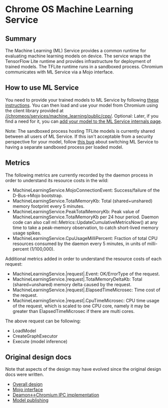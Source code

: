# Chrome OS Machine Learning Service

## Summary

The Machine Learning (ML) Service provides a common runtime for evaluating
machine learning models on device. The service wraps the TensorFlow Lite runtime
and provides infrastructure for deployment of trained models. The TFLite runtime
runs in a sandboxed process. Chromium communicates with ML Service via a Mojo
interface.

## How to use ML Service

You need to provide your trained models to ML Service by following [these
instructions](docs/publish_model.md). You can then load and use your model from
Chromium using the client library provided at
[//chromeos/services/machine_learning/public/cpp/]. Optional: Later, if you find
a need for it, you can [add your model to the ML Service internals
page](docs/add_model_to_internals.md).

Note: The sandboxed process hosting TFLite models is currently shared between
all users of ML Service. If this isn't acceptable from a security perspective
for your model, follow [this bug](http://crbug.com/933017) about switching ML
Service to having a separate sandboxed process per loaded model.

## Metrics

The following metrics are currently recorded by the daemon process in order to
understand its resource costs in the wild:

* MachineLearningService.MojoConnectionEvent: Success/failure of the
  D-Bus->Mojo bootstrap.
* MachineLearningService.TotalMemoryKb: Total (shared+unshared) memory footprint
  every 5 minutes.
* MachineLearningService.PeakTotalMemoryKb: Peak value of
  MachineLearningService.TotalMemoryKb per 24 hour period. Daemon code can
  also call ml::Metrics::UpdateCumulativeMetricsNow() at any time to take a
  peak-memory observation, to catch short-lived memory usage spikes.
* MachineLearningService.CpuUsageMilliPercent: Fraction of total CPU resources
  consumed by the daemon every 5 minutes, in units of milli-percent (1/100,000).

Additional metrics added in order to understand the resource costs of each
request:

* MachineLearningService.|request|.Event: OK/ErrorType of the request.
* MachineLearningService.|request|.TotalMemoryDeltaKb: Total (shared+unshared)
  memory delta caused by the request.
* MachineLearningService.|request|.ElapsedTimeMicrosec: Time cost of the
  request.
* MachineLearningService.|request|.CpuTimeMicrosec: CPU time usage of the
  request, which is scaled to one CPU core, namely it may be greater than
  ElapsedTimeMicrosec if there are multi cores.

The above request can be following:

* LoadModel
* CreateGraphExecutor
* Execute (model inference)

## Original design docs

Note that aspects of the design may have evolved since the original design docs
were written.

* [Overall design](https://docs.google.com/document/d/1ezUf1hYTeFS2f5JUHZaNSracu2YmSBrjLkri6k6KB_w/edit#)
* [Mojo interface](https://docs.google.com/document/d/1pMXTG-OIhkNifR2DCPa2bCF0X3jrAM-U6UK230pBv5I/edit#)
* [Deamon\<-\>Chromium IPC implementation](https://docs.google.com/document/d/1EzBKLotvspe75GUB0Tdk_Namstyjm6rJHKvNmRCCAdM/edit#)
* [Model publishing](https://docs.google.com/document/d/1LD8sn8rMOX8y6CUGKsF9-0ieTbl97xZORZ2D2MjZeMI/edit#)

[//chromeos/services/machine_learning/public/cpp/]: https://cs.chromium.org/chromium/src/chromeos/services/machine_learning/public/cpp/service_connection.h
